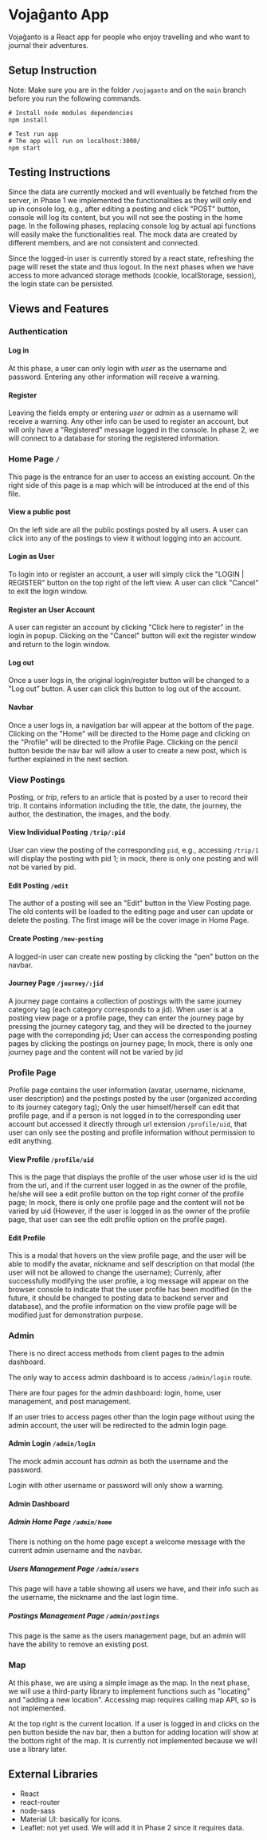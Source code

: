 # Vojaĝanto App

Vojaĝanto is a React app for people who enjoy travelling and who want to journal their adventures.

## Setup Instruction

Note: Make sure you are in the folder `/vojaganto` and on the `main` branch before you run the following commands.

```shell
# Install node modules dependencies
npm install

# Test run app
# The app will run on localhost:3000/
npm start
```

## Testing Instructions

Since the data are currently mocked and will eventually be fetched from the server, in Phase 1 we implemented the functionalities as they will only end up in console log, e.g., after editing a posting and click "POST" button, console will log its content, but you will not see the posting in the home page. In the following phases, replacing console log by actual api functions will easily make the functionalities real. The mock data are created by different members, and are not consistent and connected.

Since the logged-in user is currently stored by a react state, refreshing the page will reset the state and thus logout. In the next phases when we have access to more advanced storage methods (cookie, localStorage, session), the login state can be persisted.

## Views and Features

### Authentication

#### Log in

At this phase, a user can only login with *user* as the username and password. Entering any other information will receive a warning.

#### Register

Leaving the fields empty or entering *user* or *admin* as a username will receive a warning. Any other info can be used to register an account, but will only have a "Registered" message logged in the console. In phase 2, we will connect to a database for storing the registered information.

### Home Page `/`

This page is the entrance for an user to access an existing account. On the right side of this page is a map which will be introduced at the end of this file.

#### View a public post

On the left side are all the public postings posted by all users. A user can click into any of the postings to view it without logging into an account.  

#### Login as User

To login into or register an account, a user will simply click the "LOGIN | REGISTER" button on the top right of the left view. A user can click "Cancel" to exit the login window.

#### Register an User Account

A user can register an account by clicking "Click here to register" in the login in popup. Clicking on the "Cancel" button will exit the register window and return to the login window.

#### Log out

Once a user logs in, the original login/register button will be changed to a "Log out” button. A user can click this button to log out of the account.

#### Navbar

Once a user logs in, a navigation bar will appear at the bottom of the page. Clicking on the "Home" will be directed to the Home page and clicking on the "Profile" will be directed to the Profile Page. Clicking on the pencil button beside the nav bar will allow a user to create a new post, which is further explained in the next section.

### View Postings

Posting, or *trip*, refers to an article that is posted by a user to record their trip. It contains information including the title, the date, the journey, the author, the destination, the images, and the body.

#### View Individual Posting `/trip/:pid`

User can view the posting of the corresponding `pid`, e.g., accessing `/trip/1` will display the posting with pid 1; in mock, there is only one posting and will not be varied by pid.

#### Edit Posting `/edit`

The author of a posting will see an "Edit" button in the View Posting page. The old contents will be loaded to the editing page and user can update or delete the posting. The first image will be the cover image in Home Page.

#### Create Posting `/new-posting`

A logged-in user can create new posting by clicking the "pen" button on the navbar.

#### Journey Page `/journey/:jid`
A journey page contains a collection of postings with the same journey category tag (each category corresponds to a jid). When user is at a posting view page or a profile page, they can enter the journey page by pressing the journey category tag, and they will be directed to the journey page with the correponding jid; User can access the corresponding posting pages by clicking the postings on journey page; In mock, there is only one journey page and the content will not be varied by jid

### Profile Page
Profile page contains the user information (avatar, username, nickname, user description) and the postings posted by the user (organized according to its journey category tag); Only the user himself/herself can edit that profile page, and if a person is not logged in to the corresponding user account but accessed it directly through url extension `/profile/uid`, that user can only see the posting and profile information without permission to edit anything.
#### View Profile `/profile/uid`
This is the page that displays the profile of the user whose user id is the uid from the url, and if the current user logged in as the owner of the profile, he/she will see a edit profile button on the top right corner of the profile page; In mock, there is only one profile page and the content will not be varied by uid (However, if the user is logged in as the owner of the profile page, that user can see the edit profile option on the profile page).


#### Edit Profile
This is a modal that hovers on the view profile page, and the user will be able to modify the avatar, nickname and self description on that modal (the user will not be allowed to change the username); Currenly, after successfully modifying the user profile, a log message will appear on the browser console to indicate that the user profile has been modified (in the future, it should be changed to posting data to backend server and database), and the profile information on the view profile page will be modified just for demonstration purpose.

### Admin

There is no direct access methods from client pages to the admin dashboard.

The only way to access admin dashboard is to access `/admin/login` route.

There are four pages for the admin dashboard: login, home, user management, and post management.

If an user tries to access pages other than the login page without using the admin account, the user will be redirected to the admin login page.

#### Admin Login `/admin/login`

The mock admin account has *admin* as both the username and the password.

Login with other username or password will only show a warning.

#### Admin Dashboard

##### Admin Home Page `/admin/home`

There is nothing on the home page except a welcome message with the current admin username and the navbar.

##### Users Management Page `/admin/users`

This page will have a table showing all users we have, and their info such as the username, the nickname and the last login time.

##### Postings Management Page `/admin/postings`

This page is the same as the users management page, but an admin will have the ability to remove an existing post.

### Map

At this phase, we are using a simple image as the map. In the next phase, we will use a third-party library to implement functions such as "locating" and "adding a new location". Accessing map requires calling map API, so is not implemented.

At the top right is the current location. If a user is logged in and clicks on the pen button beside the nav bar, then a button for adding location will show at the bottom right of the map. It is currently not implemented because we will use a library later.

## External Libraries

- React
- react-router
- node-sass
- Material UI: basically for icons.
- Leaflet: not yet used. We will add it in Phase 2 since it requires data.

